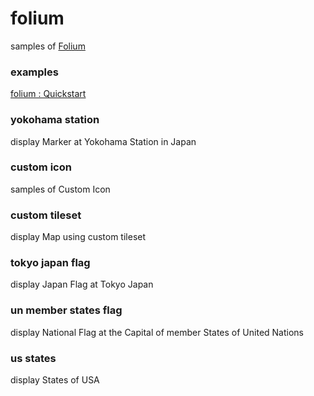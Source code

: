 folium
===============

samples of [Folium](https://python-visualization.github.io/folium/)

### examples

[folium : Quickstart](https://python-visualization.github.io/folium/quickstart.html)

### yokohama station

display Marker at Yokohama Station in Japan

### custom icon

 samples of Custom Icon

### custom tileset

display Map using custom tileset

### tokyo japan flag

display Japan Flag at Tokyo Japan

### un member states flag

display National Flag at the Capital of member States of United Nations

### us states

display States of USA





